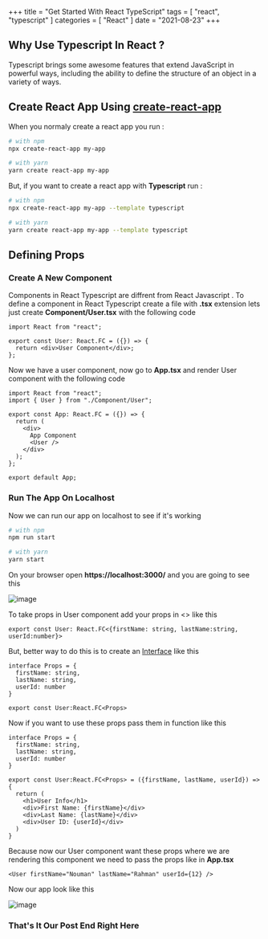 +++
title = "Get Started With React TypeScript"
tags = [
  "react",
  "typescript"
]
categories = [
  "React"
]
date = "2021-08-23"
+++

## Why Use Typescript In React ?

Typescript brings some awesome features that extend JavaScript in powerful ways, including the ability to define the structure of an object in a variety of ways.

## Create React App Using [create-react-app](https://create-react-app.dev/)

When you normaly create a react app you run :

```bash
# with npm
npx create-react-app my-app

# with yarn
yarn create react-app my-app
```

But, if you want to create a react app with **Typescript** run :

```bash
# with npm
npx create-react-app my-app --template typescript

# with yarn
yarn create react-app my-app --template typescript
```

## Defining Props

### Create A New Component

Components in React Typescript are diffrent from React Javascript . To define a component in React Typescript create a file with **.tsx** extension lets just create **Component/User.tsx** with the following code

```tsx
import React from "react";

export const User: React.FC = ({}) => {
  return <div>User Component</div>;
};
```

Now we have a user component, now go to **App.tsx** and render User component with the following code

```tsx
import React from "react";
import { User } from "./Component/User";

export const App: React.FC = ({}) => {
  return (
    <div>
      App Component
      <User />
    </div>
  );
};

export default App;
```

### Run The App On Localhost

Now we can run our app on localhost to see if it's working

```bash
# with npm
npm run start

# with yarn
yarn start
```

On your browser open **https://localhost:3000/** and you are going to see this

![image](/posts/react-typescript-getting-started/01.png)

To take props in User component add your props in <> like this

```tsx
export const User: React.FC<{firstName: string, lastName:string, userId:number}>
```

But, better way to do this is to create an [Interface](https://www.typescriptlang.org/docs/handbook/2/objects.html) like this

```tsx
interface Props = {
  firstName: string,
  lastName: string,
  userId: number
}

export const User:React.FC<Props>
```

Now if you want to use these props pass them in function like this

```tsx
interface Props = {
  firstName: string,
  lastName: string,
  userId: number
}

export const User:React.FC<Props> = ({firstName, lastName, userId}) => {
  return (
    <h1>User Info</h1>
    <div>First Name: {firstName}</div>
    <div>Last Name: {lastName}</div>
    <div>User ID: {userId}</div>
  )
}
```

Because now our User component want these props where we are rendering this component we need to pass the props like in **App.tsx**

```tsx
<User firstName="Nouman" lastName="Rahman" userId={12} />
```

Now our app look like this

![image](/posts/react-typescript-getting-started/02.png)

### That's It Our Post End Right Here
